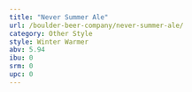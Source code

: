 ```yaml
---
title: "Never Summer Ale"
url: /boulder-beer-company/never-summer-ale/
category: Other Style
style: Winter Warmer
abv: 5.94
ibu: 0
srm: 0
upc: 0
---
```


